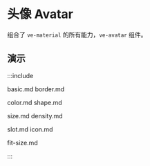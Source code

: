 # 头像 Avatar

组合了 `ve-material` 的所有能力，`ve-avatar` 组件。

## 演示

:::include

basic.md border.md

color.md shape.md

size.md density.md

slot.md icon.md

fit-size.md

:::